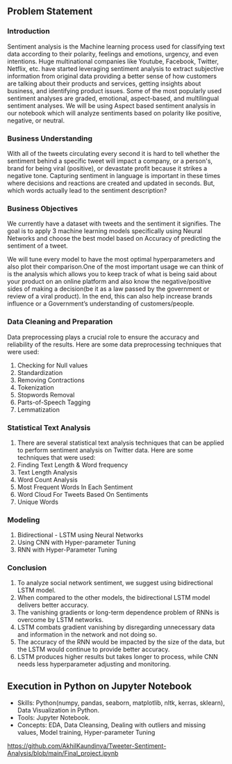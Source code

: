## Problem Statement
### Introduction
Sentiment analysis is the Machine learning process used for classifying text data according to their polarity, feelings and emotions, urgency, and even intentions. Huge multinational companies like Youtube, Facebook, Twitter, Netflix, etc. have started leveraging sentiment analysis to extract subjective information from original data providing a better sense of how customers are talking about their products and services, getting insights about business, and identifying product issues. Some of the most popularly used sentiment analyses are graded, emotional, aspect-based, and multilingual sentiment analyses. We will be using Aspect based sentiment analysis in our notebook which will analyze sentiments based on polarity like positive, negative, or neutral.

### Business Understanding
With all of the tweets circulating every second it is hard to tell whether the sentiment behind a specific tweet will impact a company, or a person's, brand for being viral (positive), or devastate profit because it strikes a negative tone. Capturing sentiment in language is important in these times where decisions and reactions are created and updated in seconds. But, which words actually lead to the sentiment description?

### Business Objectives
We currently have a dataset with tweets and the sentiment it signifies. The goal is to apply 3 machine learning models specifically using Neural Networks and choose the best model based on Accuracy of predicting the sentiment of a tweet. 

We will tune every model to have the most optimal hyperparameters and also plot their comparison.One of the most important usage we can think of is the analysis which allows you to keep track of what is being said about your product on an online platform and also know the negative/positive sides of making a decision(be it as a law passed by the government or review of a viral product). In the end, this can also help increase brands influence or a Government’s understanding of customers/people.


### Data Cleaning and Preparation
Data preprocessing plays a crucial role to ensure the accuracy and reliability of the results. Here are some data preprocessing techniques that were used:
1. Checking for Null values 
2. Standardization
3. Removing Contractions
4. Tokenization
5. Stopwords Removal
6. Parts-of-Speech Tagging
7. Lemmatization

### Statistical Text Analysis
1. There are several statistical text analysis techniques that can be applied to perform sentiment analysis on Twitter data. Here are some techniques that were used:
2. Finding Text Length & Word frequency
3. Text Length Analysis
4. Word Count Analysis
5. Most Frequent Words In Each Sentiment
6. Word Cloud For Tweets Based On Sentiments
7. Unique Words

### Modeling
1. Bidirectional - LSTM using Neural Networks
2. Using CNN with Hyper-parameter Tuning
3. RNN with Hyper-Parameter Tuning

### Conclusion
1. To analyze social network sentiment, we suggest using bidirectional LSTM model. 
2. When compared to the other models, the bidirectional LSTM model delivers better accuracy. 
3. The vanishing gradients or long-term dependence problem of RNNs is overcome by LSTM networks.
4. LSTM combats gradient vanishing by disregarding unnecessary data and information in the network and not doing so.
5. The accuracy of the RNN would be impacted by the size of the data, but the LSTM would continue to provide better accuracy. 
6. LSTM produces higher results but takes longer to process, while CNN needs less hyperparameter adjusting and monitoring.

## Execution in Python on Jupyter Notebook
- Skills: Python(numpy, pandas, seaborn, matplotlib, nltk, kerras, sklearn), Data Visualization in Python.
- Tools: Jupyter Notebook.
- Concepts: EDA, Data Cleansing, Dealing with outliers and missing values, Model training, Hyper-parameter Tuning

 https://github.com/AkhilKaundinya/Tweeter-Sentiment-Analysis/blob/main/Final_project.ipynb
